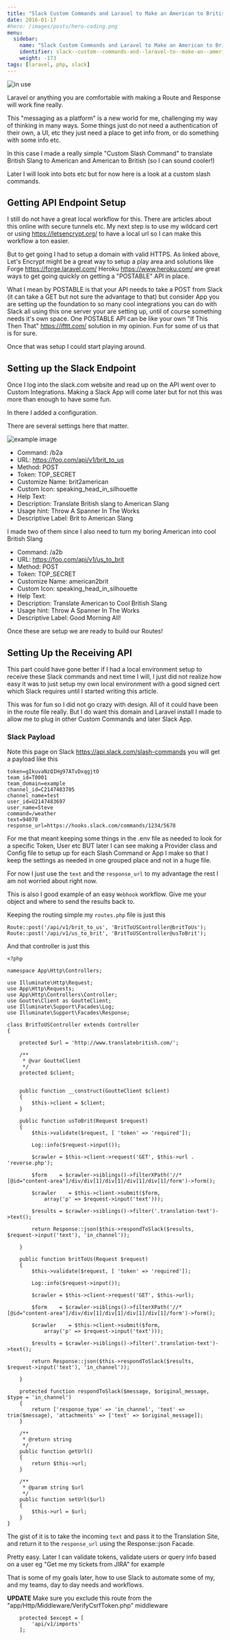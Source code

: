 ```yaml
---
title: "Slack Custom Commands and Laravel to Make an American to British Translater"
date: 2016-01-17
#hero: /images/posts/hero-coding.png
menu:
  sidebar:
    name: "Slack Custom Commands and Laravel to Make an American to British Translater"
    identifier: slack--custom--commands-and--laravel-to--make-an--american-to--british--translater
    weight: -173
tags: [laravel, php, slack]
---
```


![in use](https://dl.dropboxusercontent.com/s/b8vwn1peb7s5cet/a2b.gif?dl=0)

Laravel or anything you are comfortable with making a Route and Response will work fine really.

This "messaging as a platform" is a new world for me, challenging my way of thinking in many ways. Some things just do not need a authentication of their own, a UI, etc they just need a place to get info from, or do something with some info etc.

In this case I made a really simple "Custom Slash Command" to translate British Slang to American and American to British (so I can sound cooler!)

Later I will look into bots etc but for now here is a look at a custom slash commands.

## Getting API Endpoint Setup

I still do not have a great local workflow for this. There are articles about this online with secure tunnels etc. My next step is to use my wildcard cert or using https://letsencrypt.org/ to have a local url so I can make this workflow a ton easier. 

But to get going I had to setup a domain with valid HTTPS. As linked above, Let's Encrypt might be a great way to setup a play area and solutions like Forge https://forge.laravel.com/ Heroku https://www.heroku.com/ are great ways to get going quickly on getting a "POSTABLE" API in place.

What I mean by POSTABLE is that your API needs to take a POST from Slack (it can take a GET but not sure the advantage to that) but consider App you are setting up the foundation to so many cool integrations you can do with Slack all using this one server your are setting up, until of course something needs it's own space. One POSTABLE API can be like your own "If This Then That" https://ifttt.com/ solution in my opinion. Fun for some of us that is for sure.

Once that was setup I could start playing around.


## Setting up the Slack Endpoint

Once I log into the slack.com website and read up on the API went over to Custom Integrations. Making a Slack App will come later but for not this was more than enough to have some fun.

In there I added a configuration.

There are several settings here that matter.

![example image](https://dl.dropboxusercontent.com/s/jbnl2yn9e9odfhg/slack_image_1.png?dl=0)


  * Command: /b2a
  * URL: https://foo.com/api/v1/brit_to_us
  * Method: POST
  * Token: TOP_SECRET
  * Customize Name: brit2american
  * Custom Icon: speaking_head_in_silhouette
  * Help Text: 
  *   Description: Translate British slang to American Slang
  *   Usage hint:  Throw A Spanner In The Works
  * Descriptive Label: Brit to American Slang
  
I made two of them since I also need to turn my boring American into cool British Slang 

  * Command: /a2b
  * URL: https://foo.com/api/v1/us_to_brit
  * Method: POST
  * Token: TOP_SECRET
  * Customize Name: american2brit
  * Custom Icon: speaking_head_in_silhouette
  * Help Text: 
  *   Description: Translate American to Cool British Slang
  *   Usage hint:  Throw A Spanner In The Works
  * Descriptive Label: Good Morning All!

Once these are setup we are ready to build our Routes!

## Setting Up the Receiving API

This part could have gone better if I had a local environment setup to receive these Slack commands and next time I will, I just did not realize how easy it was to just setup my own local environment with a good signed cert which Slack requires until I started writing this article.

This was for fun so I did not go crazy with design. All of it could have been in the route file really. But I do want this domain and Laravel install I made to allow me to plug in other Custom Commands and later Slack App.

### Slack Payload

Note this page on Slack https://api.slack.com/slash-commands you will get a payload like this

~~~
token=gIkuvaNzQIHg97ATvDxqgjtO
team_id=T0001
team_domain=example
channel_id=C2147483705
channel_name=test
user_id=U2147483697
user_name=Steve
command=/weather
text=94070
response_url=https://hooks.slack.com/commands/1234/5678
~~~

For me that meant keeping some things in the .env file as needed to look for a specific Token, User etc BUT later I can see making a Provider class and Config file to setup up for each Slash Command or App I make so that I keep the settings as needed in one grouped place and not in a huge file. 

For now I just use the `text` and the `response_url` to my advantage the rest I am not worried about right now.

This is also I good example of an easy `Webhook` workflow. Give me your object and where to send the results back to.

Keeping the routing simple my `routes.php` file is just this

~~~
Route::post('/api/v1/brit_to_us', 'BritToUSController@britToUs');
Route::post('/api/v1/us_to_brit', 'BritToUSController@usToBrit');
~~~

And that controller is just this

~~~
<?php

namespace App\Http\Controllers;

use Illuminate\Http\Request;
use App\Http\Requests;
use App\Http\Controllers\Controller;
use Goutte\Client as GoutteClient;
use Illuminate\Support\Facades\Log;
use Illuminate\Support\Facades\Response;

class BritToUSController extends Controller
{

    protected $url = 'http://www.translatebritish.com/';

    /**
     * @var GoutteClient
     */
    protected $client;


    public function __construct(GoutteClient $client)
    {
        $this->client = $client;
    }

    public function usToBrit(Request $request)
    {
        $this->validate($request, [ 'token' => 'required']);

        Log::info($request->input());

        $crawler = $this->client->request('GET', $this->url . 'reverse.php');

        $form    = $crawler->siblings()->filterXPath('//*[@id="content-area"]/div/div[1]/div[1]/div[1]/div[1]/form')->form();

        $crawler    = $this->client->submit($form,
            array('p' => $request->input('text')));

        $results = $crawler->siblings()->filter('.translation-text')->text();

        return Response::json($this->respondToSlack($results, $request->input('text'), 'in_channel'));

    }

    public function britToUs(Request $request)
    {
        $this->validate($request, [ 'token' => 'required']);

        Log::info($request->input());

        $crawler = $this->client->request('GET', $this->url);

        $form    = $crawler->siblings()->filterXPath('//*[@id="content-area"]/div/div[1]/div[1]/div[1]/div[1]/form')->form();

        $crawler    = $this->client->submit($form,
            array('p' => $request->input('text')));

        $results = $crawler->siblings()->filter('.translation-text')->text();

        return Response::json($this->respondToSlack($results, $request->input('text'), 'in_channel'));

    }

    protected function respondToSlack($message, $original_message, $type = 'in_channel')
    {
        return ['response_type' => 'in_channel', 'text' => trim($message), 'attachments' => ['text' => $original_message]];
    }

    /**
     * @return string
     */
    public function getUrl()
    {
        return $this->url;
    }

    /**
     * @param string $url
     */
    public function setUrl($url)
    {
        $this->url = $url;
    }
}

~~~

The gist of it is to take the incoming `text` and pass it to the Translation Site, and return it to the `response_url` using the Response::json Facade.

Pretty easy. Later I can validate tokens, validate users or query info based on a user eg "Get me my tickets from JIRA" for example

That is some of my goals later, how to use Slack to automate some of my, and my teams, day to day needs and workflows. 


**UPDATE**
Make sure you exclude this route from the "app/Http/Middleware/VerifyCsrfToken.php" middleware


```
    protected $except = [
        'api/v1/imports'
    ];
```

